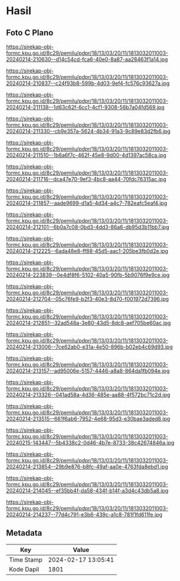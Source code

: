 # Hasil

## Foto C Plano

https://sirekap-obj-formc.kpu.go.id/8c29/pemilu/pdpr/18/13/03/20/11/1813032011003-20240214-210630--d14c54cd-fca6-40e0-8a87-aa28463f1a14.jpg

https://sirekap-obj-formc.kpu.go.id/8c29/pemilu/pdpr/18/13/03/20/11/1813032011003-20240214-210837--c24f93b8-599b-4d03-9ef4-fc576c93627a.jpg

https://sirekap-obj-formc.kpu.go.id/8c29/pemilu/pdpr/18/13/03/20/11/1813032011003-20240214-211138--1d63c62f-6cc1-4cf1-9308-56b7a04fd569.jpg

https://sirekap-obj-formc.kpu.go.id/8c29/pemilu/pdpr/18/13/03/20/11/1813032011003-20240214-211330--cb9e357a-5624-4b34-91a3-9c89e83d2fb6.jpg

https://sirekap-obj-formc.kpu.go.id/8c29/pemilu/pdpr/18/13/03/20/11/1813032011003-20240214-211510--1b6a6f7c-462f-45e8-9d00-4d1397ac58ca.jpg

https://sirekap-obj-formc.kpu.go.id/8c29/pemilu/pdpr/18/13/03/20/11/1813032011003-20240214-211716--dca47e70-9ef3-4bc8-aa44-70fdc76315ac.jpg

https://sirekap-obj-formc.kpu.go.id/8c29/pemilu/pdpr/18/13/03/20/11/1813032011003-20240214-211857--aade9699-d1a5-4d34-a4c7-782eafc5eaf4.jpg

https://sirekap-obj-formc.kpu.go.id/8c29/pemilu/pdpr/18/13/03/20/11/1813032011003-20240214-212101--6b0a7c08-0bd3-4dd3-86a6-db95d3b11bb7.jpg

https://sirekap-obj-formc.kpu.go.id/8c29/pemilu/pdpr/18/13/03/20/11/1813032011003-20240214-212225--6ada48e8-ff88-45d5-aac1-205be3fb0d2e.jpg

https://sirekap-obj-formc.kpu.go.id/8c29/pemilu/pdpr/18/13/03/20/11/1813032011003-20240214-223839--0e4df8f6-5102-40a5-90fb-5b9076f9e9ce.jpg

https://sirekap-obj-formc.kpu.go.id/8c29/pemilu/pdpr/18/13/03/20/11/1813032011003-20240214-212704--05c76fe9-b2f3-40e3-8d70-f001972d7396.jpg

https://sirekap-obj-formc.kpu.go.id/8c29/pemilu/pdpr/18/13/03/20/11/1813032011003-20240214-212851--32ad548a-3e80-43d5-8dc8-aef705be60ac.jpg

https://sirekap-obj-formc.kpu.go.id/8c29/pemilu/pdpr/18/13/03/20/11/1813032011003-20240214-213006--7ce62ab0-e31a-4e50-896b-b02eb4c69d93.jpg

https://sirekap-obj-formc.kpu.go.id/8c29/pemilu/pdpr/18/13/03/20/11/1813032011003-20240214-213157--ad95006e-5157-4446-a8a8-864da1fb094e.jpg

https://sirekap-obj-formc.kpu.go.id/8c29/pemilu/pdpr/18/13/03/20/11/1813032011003-20240214-213326--041ad58a-4d36-485e-aa88-4f572bc71c2d.jpg

https://sirekap-obj-formc.kpu.go.id/8c29/pemilu/pdpr/18/13/03/20/11/1813032011003-20240214-213515--661f6ab6-7952-4e68-95d3-e30bae3aded8.jpg

https://sirekap-obj-formc.kpu.go.id/8c29/pemilu/pdpr/18/13/03/20/11/1813032011003-20240215-143447--5b4338c2-0d46-4b7e-8733-38c42674846a.jpg

https://sirekap-obj-formc.kpu.go.id/8c29/pemilu/pdpr/18/13/03/20/11/1813032011003-20240214-213854--29b9e876-b8fc-49af-aa0e-4763fda8ebd1.jpg

https://sirekap-obj-formc.kpu.go.id/8c29/pemilu/pdpr/18/13/03/20/11/1813032011003-20240214-214045--ef35bb4f-da58-434f-b14f-a3d4c43db5a8.jpg

https://sirekap-obj-formc.kpu.go.id/8c29/pemilu/pdpr/18/13/03/20/11/1813032011003-20240214-214237--77d4c791-e3b6-439c-a1c8-781f1fd611fe.jpg


## Metadata

| Key        | Value               |
| ---------- | ------------------- |
| Time Stamp | 2024-02-17 13:05:41 |
| Kode Dapil | 1801                |



